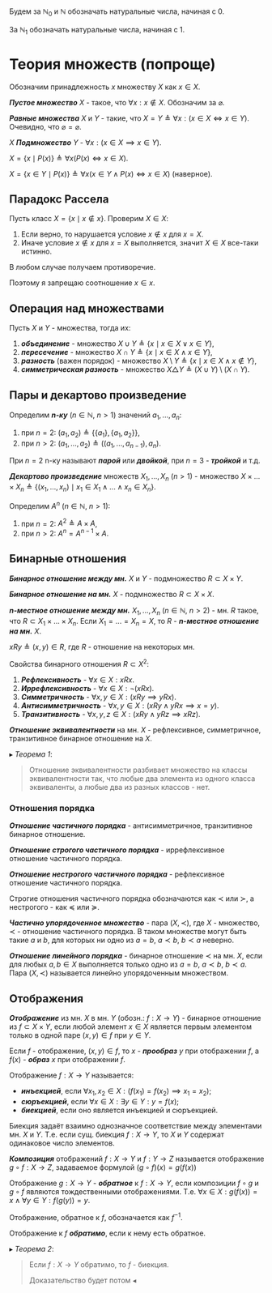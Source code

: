 Будем за $\mathbb{N}_0$ и $\mathbb{N}$ обозначать натуральные числа, начиная с $0$.

За $\mathbb{N}_1$ обозначать натуральные числа, начиная с $1$.

# Теория множеств (попроще)
Обозначим принадлежность $x$ множеству $X$ как $x \in X$.

***Пустое множество*** $X$ - такое, что $\forall x: x \notin X$. Обозначим за $\varnothing$.

***Равные множества*** $X$ и $Y$ - такие, что $X = Y \triangleq \forall x: (x \in X \iff x \in Y)$.
Очевидно, что $\varnothing = \varnothing$.

$X$ ***Подмножество*** $Y$ - $\forall x: (x \in X \implies x \in Y)$.

$X = \{x \mid P(x)\} \triangleq \forall x(P(x) \iff x \in X)$.

$X = \{x \in Y \mid P(x)\} \triangleq \forall x(x \in Y \land P(x) \iff x \in X)$ (наверное).

## Парадокс Рассела
Пусть класс $X = \{x \mid x \notin x\}$. Проверим $X \in X$:

1. Если верно, то нарушается условие $x \notin x$ для $x = X$.
2. Иначе условие $x \notin x$ для $x = X$ выполняется, значит $X \in X$ все-таки истинно.

В любом случае получаем противоречие.

Поэтому я запрещаю соотношение $x \in x$.

## Операция над множествами

Пусть $X$ и $Y$ - множества, тогда их:

1. ***объединение*** - множество $X \cup Y \triangleq \{ x \mid x \in X \lor x \in Y \}$,
2. ***пересечение*** - множество $X \cap Y \triangleq \{ x \mid x \in X \land x \in Y \}$,
3. ***разность*** (важен порядок) - множество $X \setminus Y \triangleq \{ x \mid x \in X \land x
 \notin Y \}$,
4. ***симметрическая разность*** - множество
$X \triangle Y \triangleq (X \cup Y) \setminus (X \cap Y)$.

## Пары и декартово произведение
Определим ***n-ку*** ($n \in \mathbb{N}$, $n>1$) значений $a_1, ..., a_n$:

1. при $n = 2$: $(a_1, a_2) \triangleq \{\{a_1\}, \{a_1, a_2\}\}$,
2. при $n > 2$: $(a_1, ..., a_2) \triangleq ((a_1, ..., a_{n-1}), a_n)$.

При $n = 2$ n-ку называют ***парой*** или ***двойкой***, при $n = 3$ - ***тройкой*** и т.д.

***Декартово произведение*** множеств $X_1, ..., X_n$ ($n > 1$) - множество
$X \times ... \times X_n \triangleq \{(x_1, ..., x_n) \mid x_1 \in X_1 \land ... \land x_n \in X_n\}$.

Определим $A^n$ ($n \in \mathbb{N}$, $n>1$):

1. при $n = 2$: $A^2 \triangleq A \times A$,
2. при $n > 2$: $A^n = A^{n-1} \times A$.

## Бинарные отношения
***Бинарное отношение между мн.*** $X$ и $Y$ - подмножество $R \subset X \times Y$.

***Бинарное отношение на мн.*** $X$ - подмножество $R \subset X \times X$.

***n-местное отношение между мн.*** $X_1, ..., X_n$ ($n \in \mathbb{N}$, $n > 2$) - мн. $R$ такое,
что $R \subset X_1 \times ... \times X_n$. Если $X_1 = ... = X_n = X$, то $R$ -
***n-местное отношение на мн.*** $X$.

$xRy \triangleq (x,y) \in R$, где $R$ - отношение на некоторых мн.

Свойства бинарного отношения $R \subset X^2$:

1. ***Рефлексивность*** - $\forall x \in X: xRx$.
2. ***Иррефлексивность*** - $\forall x \in X: \neg(xRx)$.
3. ***Симметричность*** - $\forall x, y \in X: (xRy \implies yRx)$.
4. ***Антисимметричность*** - $\forall x, y \in X: (xRy \land yRx \implies x = y)$.
5. ***Транзитивность*** - $\forall x, y, z \in X: (xRy \land yRz \implies xRz)$.

***Отношение эквивалентности*** на мн. $X$ - рефлексивное, симметричное, транзитивное бинарное
отношение на $X$.

$\blacktriangleright$ *Теорема 1*:
> Отношение эквивалентности разбивает множество на классы эквивалентности так, что любые два
> элемента из одного класса эквиваленты, а любые два из разных классов - нет.

### Отношения порядка

***Отношение частичного порядка*** - антисимметричное, транзитивное бинарное отношение.

***Отношение строгого частичного порядка*** - иррефлексивное отношение частичного порядка.

***Отношение нестрогого частичного порядка*** - рефлексивное отношение частичного порядка.

Строгие отношения частичного порядка обозначаются как $\prec$ или $\succ$, а нестрогого - как
$\preceq$ или $\succeq$.

***Частично упорядоченное множество*** - пара $(X, \prec)$, где $X$ - множество, $\prec$ -
отношение частичного порядка. В таком множестве могут быть такие $a$ и $b$, для которых ни одно
из $a = b$, $a \prec b$, $b \prec a$ неверно.

***Отношение линейного порядка*** - бинарное отношение $\prec$ на мн. $X$, если для любых
$a, b \in X$ выполняется только одно из $a=b$, $a \prec b$, $b \prec a$. Пара $(X, \prec)$ 
называется линейно упорядоченным множеством.

## Отображения
***Отображение*** из мн. $X$ в мн. $Y$ (обозн.: $f : X \rightarrow Y$) - бинарное отношение из
$f \subset X \times Y$, если любой элемент $x \in X$ является первым элементом только в одной
паре $(x,y) \in f$ при $y \in Y$.

Если $f$ - отображение, $(x, y) \in f$, то $x$ - ***прообраз*** $y$ при отображении $f$, а $f(x)$ -
***образ*** $x$ при отображении $f$.

Отображение $f : X \rightarrow Y$ называется:

* ***инъекцией***, если $\forall x_1, x_2 \in X: (f(x_1) = f(x_2) \implies x_1 = x_2)$;
* ***сюръекцией***, если $\forall x \in X: \exists y \in Y: y = f(x)$;
* ***биекцией***, если оно является инъекцией и сюръекцией.

Биекция задаёт взаимно однозначное соответствие между элементами мн. $X$ и $Y$. Т.е. если сущ.
биекция $f : X \rightarrow Y$, то $X$ и $Y$ содержат одинаковое число элементов.

***Композиция*** отображений $f : X \rightarrow Y$ и $f : Y \rightarrow Z$ называется отображение
$g \circ f : X \rightarrow Z$, задаваемое формулой $(g \circ f)(x) = g(f(x))$

Отображение $g : X \rightarrow Y$ - ***обратное*** к $f : X \rightarrow Y$, если композиции
$f \circ g$ и $g \circ f$ являются тождественными отображениями. Т.е.
$\forall x \in X : g(f(x)) = x \land \forall y \in Y: f(g(y)) = y$.

Отображение, обратное к $f$, обозначается как $f^{-1}$.

Отображение к $f$ ***обратимо***, если к нему есть обратное.

$\blacktriangleright$ *Теорема 2*:
> Если $f : X \rightarrow Y$ обратимо, то $f$ - биекция.
> 
> Доказательство будет потом $\blacktriangleleft$
